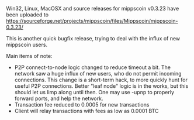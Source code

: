 Win32, Linux, MacOSX and source releases for mippscoin v0.3.23 have been uploaded to
https://sourceforge.net/projects/mippscoin/files/Mippscoin/mippscoin-0.3.23/

This is another quick bugfix release, trying to deal with the influx of new mippscoin users.

Main items of note:

* P2P connect-to-node logic changed to reduce timeout a bit.  The network saw a huge influx of new users, who do not permit incoming connections.  This change is a short-term hack, to more quickly hunt for useful P2P connections.  Better "leaf node" logic is in the works, but this should let us limp along until then.  One may use -upnp to properly forward ports, and help the network.
* Transaction fee reduced to 0.0005 for new transactions
* Client will relay transactions with fees as low as 0.0001 BTC
